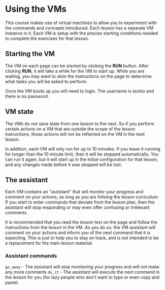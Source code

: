 # Using the VMs

This course makes use of virtual machines to allow you to experiment with the commands and concepts introduced. Each lesson has a separate VM instance in it. Each VM is setup with the precise starting conditions needed to complete the exercises for that lesson.

## Starting the VM

The VM on each page can be started by clicking the **RUN** button. After clicking **RUN**, it will take a while for the VM to start up. While you are waiting, you may want to skim the instructions on the page to determine what tasks you will be asked to perform.

Once the VM boots up you will need to login. The username is _techio_ and there is no password.

## VM state

The VMs do not save state from one lesson to the next. So if you perform certain actions on a VM that are outside the scope of the lesson instructions, those actions will not be reflected on the VM in the next lesson.

In addition, each VM will only run for up to 10 minutes. If you leave it running for longer than the 10 minute limit, then it will be stopped automatically. You can run it again, but it will start up in the initial configuration for that lesson, and any changes made before it was stopped will be lost.

## The assistant

Each VM contains an "assistant" that will monitor your progress and comment on your actions, as long as you are folloing the lesson curriculum. If you start to enter commands that deviate from the lesson plan, then the assistant will stop responding or may even offer confusing or irrelevant comments.

It is recommended that you read the lesson text on the page and follow the instructions from the lesson in the VM. As you do so, the VM assistant will comment on your actions and inform you of the next command that it is expecting. This is just to help you to stay on track, and is not intended to be a replacement for the main lesson material.

### Assistant commands

`go_away` - The assistant will stop monitoring your progress and will not make any more comments
`do_it` - The assistant will execute the next command in the lesson for you (for lazy people who don't want to type or even copy and paste)

